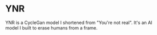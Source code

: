 # YNR
YNR is a CycleGan model I shortened from "You're not real". It's an AI model I built to erase humans from a frame.
